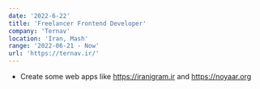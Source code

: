 ```yaml
---
date: '2022-6-22'
title: 'Freelancer Frontend Developer'
company: 'Ternav'
location: 'Iran, Mash'
range: '2022-06-21 - Now'
url: 'https://ternav.ir/'
---
```


- Create some web apps like https://iranigram.ir and https://noyaar.org
